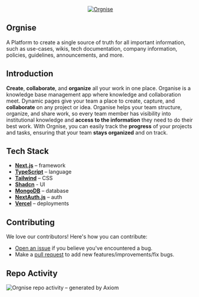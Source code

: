 <p align="center">
  <a href="https://app.orgnise.in">
   <img alt="Orgnise" src="https://app.orgnise.in/_static/logo.png">
   </a>
  
</p>

## Orgnise
A Platform to create a single source of truth for all important information, such as use-cases, wikis, tech documentation, company information, policies, guidelines, announcements, and more.
<br/>

## Introduction
**Create**, **collaborate**, and **organize** all your work in one place. Organise is a knowledge base  management app where knowledge and collaboration meet. Dynamic pages give your team a place to create, capture, and **collaborate** on any project or idea.
Organise helps your team structure, organize, and share work, so every team member has visibility into institutional knowledge and **access to the information** they need to do their best work. 
With Orgnise, you can easily track the **progress** of your projects and tasks, ensuring that your team **stays organized** and on track.


## Tech Stack


- [**Next.js**](https://nextjs.org/) – framework
- [**TypeScript**](https://www.typescriptlang.org/) – language
- [**Tailwind**](https://tailwindcss.com/) – CSS
- [**Shadcn**](https://ui.shadcn.com/) - UI
- [**MongoDB**](https://www.mongodb.com) – database
- [**NextAuth.js**](https://next-auth.js.org/) – auth
- [**Vercel**](https://vercel.com/) – deployments


## Contributing

We love our contributors! Here's how you can contribute:

- [Open an issue](https://github.com/orgnise/orgnise/issues) if you believe you've encountered a bug.
- Make a [pull request](https://github.com/orgnise/orgnise/pull) to add new features/improvements/fix bugs.

<!--- 
<a href="https://github.com/Orgnise/orgnise/graphs/contributors">
  <img src="https://contrib.rocks/image?repo=Orgnise/orgnise" />
</a>
--->


## Repo Activity
![Orgnise repo activity – generated by Axiom](https://repobeats.axiom.co/api/embed/9f3efddd0ffc7ba45d7631e20555852432ba2a7c.svg "Repobeats analytics image")
